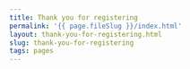 ```yaml
---
title: Thank you for registering
permalink: '{{ page.fileSlug }}/index.html'
layout: thank-you-for-registering.html
slug: thank-you-for-registering
tags: pages
---
```



